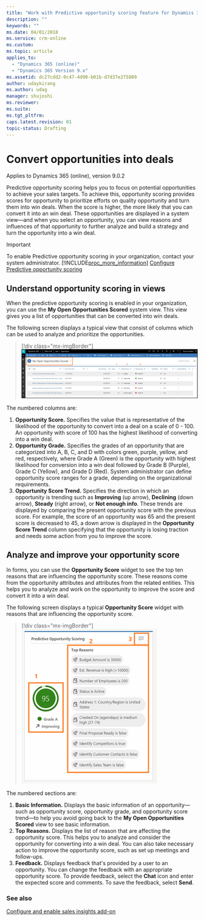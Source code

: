 ```yaml
---
title: "Work with Predictive opportunity scoring feature for Dynamics 365 Customer Engagement  | MicrosoftDocs"
description: ""
keywords: ""
ms.date: 04/01/2018
ms.service: crm-online
ms.custom: 
ms.topic: article
applies_to:
  - "Dynamics 365 (online)"
  - "Dynamics 365 Version 9.x"
ms.assetid: dc27cdd2-0c47-4d90-b01b-d7d37e275809
author: udaykirang
ms.author: udag
manager: shujoshi
ms.reviewer: 
ms.suite: 
ms.tgt_pltfrm: 
caps.latest.revision: 01
topic-status: Drafting
---
```


# Convert opportunities into deals

Applies to Dynamics 365 (online), version 9.0.2<br>

Predictive opportunity scoring helps you to focus on potential opportunities to achieve your sales targets. To achieve this, opportunity scoring provides scores for opportunity to prioritize efforts on quality opportunity and turn them into win deals. When the score is higher, the more likely that you can convert it into an win deal. These opportunities are displayed in a system view—and when you select an opportunity, you can view reasons and influences of that opportunity to further analyze and build a strategy and turn the opportunity into a win deal.

> [!IMPORTANT]
> To enable Predictive opportunity scoring in your organization, contact your system administrator. [!INCLUDE[proc_more_information](../includes/proc-more-information.md)] [Configure Predictive opportunity scoring](configure-enable-sales-insights-addon.md#configure-predictive-opportunity-scoring)

## Understand opportunity scoring in views

When the predictive opportunity scoring is enabled in your organization, you can use the **My Open Opportunities Scored** system view. This view gives you a list of opportunities that can be converted into win deals.

The following screen displays a typical view that consist of columns which can be used to analyze and prioritize the opportunities.

> [!div class="mx-imgBorder"]
> ![My open opportunity scored view](media/my-open-opportunity-score-view.png "My open opportunity scored view")

The numbered columns are:
1. **Opportunity Score.** Specifies the value that is representative of the likelihood of the opportunity to convert into a deal on a scale of 0 - 100. An opportunity with score of 100 has the highest likelihood of converting into a win deal.
1. **Opportunity Grade.** Specifies the grades of an opportunity that are categorized into A, B, C, and D with colors green, purple, yellow, and red, respectively, where Grade A (Green) is the opportunity with highest likelihood for conversion into a win deal followed by Grade B (Purple), Grade C (Yellow), and Grade D (Red). System administrator can define opportunity score ranges for a grade, depending on the organizational requirements.
1. **Opportunity Score Trend.** Specifies the direction in which an opportunity is trending such as **Improving** (up arrow), **Declining** (down arrow), **Steady** (right arrow), or **Not enough info**. These trends are displayed by comparing the present opportunity score with the previous score. For example, the score of an opportunity was 65 and the present score is decreased to 45, a down arrow is displayed in the **Opportunity Score Trend** column specifying that the opportunity is losing traction and needs some action from you to improve the score.

## Analyze and improve your opportunity score

In forms, you can use the **Opportunity Score** widget to see the top ten reasons that are influencing the opportunity score. These reasons come from the opportunity attributes and attributes from the related entities. This helps you to analyze and work on the opportunity to improve the score and convert it into a win deal.

The following screen displays a typical **Opportunity Score** widget with reasons that are influencing the opportunity score.

> [!div class="mx-imgBorder"]
> ![Predictive opportunity score widget](media/predictive-opportunity-scoring-widget.png "Predictive opportunity score widget")

The numbered sections are:
1. **Basic Information.** Displays the basic information of an opportunity—such as opportunity score, opportunity grade, and opportunity score trend—to help you avoid going back to the **My Open Opportunities Scored** view to see basic information.
2. **Top Reasons.** Displays the list of reason that are affecting the opportunity score. This helps you to analyze and consider the opportunity for converting into a win deal. You can also take necessary action to improve the opportunity score, such as set up meetings and follow-ups.
3. **Feedback.** Displays feedback that's provided by a user to an opportunity. You can change the feedback with an appropriate opportunity score. 
To provide feedback, select the **Chat** icon and enter the expected score and comments. To save the feedback, select **Send**.

### See also

[Configure and enable sales insights add-on](configure-enable-sales-insights-addon.md) 